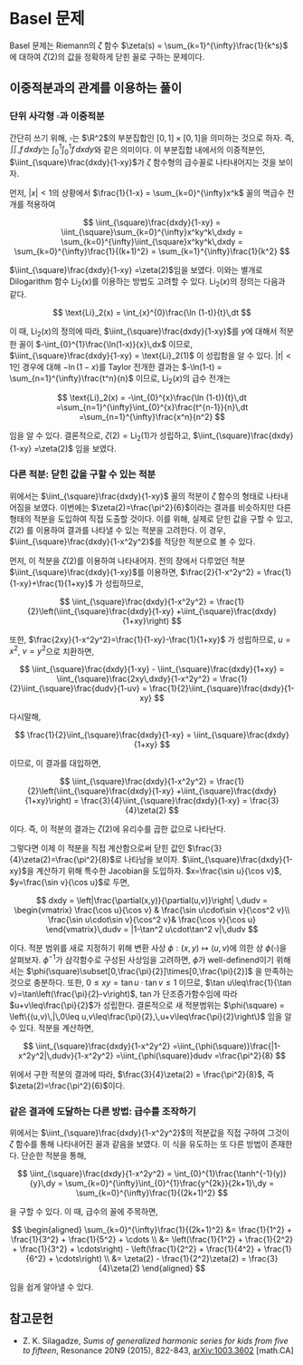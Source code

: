 <!---
title: 'Basel 문제'
category: Mathematics
language: Korean
--->

# Basel 문제

Basel 문제는 Riemann의 $\zeta$ 함수 $\zeta(s) = \sum_{k=1}^{\infty}\frac{1}{k^s}$ 에 대하여
$\zeta(2)$의 값을 정확하게 닫힌 꼴로 구하는 문제이다.

<!---## Euler의 접근, Weierstrass 분해정리--->

## 이중적분과의 관계를 이용하는 풀이

### 단위 사각형 $\square$과 이중적분

간단히 쓰기 위해, $\square$는 $\R^2$의 부분집합인
$[0,1]\times[0,1]$을 의미하는 것으로 하자.
즉, $\iint_{\square}f\,dxdy$는 $\int_{0}^{1}\int_{0}^{1}f\,dxdy$와
같은 의미이다. 이 부분집합 내에서의 이중적분인,
$\iint_{\square}\frac{dxdy}{1-xy}$가 $\zeta$ 함수형의
급수꼴로 나타내어지는 것을 보이자.

먼저, $|x|<1$의 상황에서 $\frac{1}{1-x} = \sum_{k=0}^{\infty}x^k$ 꼴의
멱급수 전개를 적용하여

$$
\iint_{\square}\frac{dxdy}{1-xy}
= \iint_{\square}\sum_{k=0}^{\infty}x^ky^k\,dxdy
= \sum_{k=0}^{\infty}\iint_{\square}x^ky^k\,dxdy
= \sum_{k=0}^{\infty}\frac{1}{(k+1)^2}
= \sum_{k=1}^{\infty}\frac{1}{k^2}
$$

$\iint_{\square}\frac{dxdy}{1-xy} =\zeta(2)$임을 보였다.
이와는 별개로 Dilogarithm 함수 $\text{Li}_{2}(x)$를 이용하는 방법도 고려할 수 있다.
$\text{Li}_2(x)$의 정의는 다음과 같다.

$$
    \text{Li}_2(x) = \int_{x}^{0}\frac{\ln (1-t)}{t}\,dt
$$

이 때, $\text{Li}_2(x)$의 정의에 따라,
$\iint_{\square}\frac{dxdy}{1-xy}$를 $y$에 대해서 적분한 꼴이
$-\int_{0}^{1}\frac{\ln(1-x)}{x}\,dx$ 이므로,
$\iint_{\square}\frac{dxdy}{1-xy} = \text{Li}_2(1)$ 이 성립함을 알 수 있다.
$|t|<1$인 경우에 대해 $-\ln(1-x)$를 Taylor 전개한 결과는
$-\ln(1-t) = \sum_{n=1}^{\infty}\frac{t^n}{n}$ 이므로, $\text{Li}_2(x)$의 급수 전개는

$$
\text{Li}_2(x) = -\int_{0}^{x}\frac{\ln (1-t)}{t}\,dt
=\sum_{n=1}^{\infty}\int_{0}^{x}\frac{t^{n-1}}{n}\,dt
=\sum_{n=1}^{\infty}\frac{x^n}{n^2}
$$

임을 알 수 있다. 결론적으로, $\zeta(2) = \text{Li}_2(1)$가 성립하고,
$\iint_{\square}\frac{dxdy}{1-xy} =\zeta(2)$ 임을 보였다.

### 다른 적분: 닫힌 값을 구할 수 있는 적분

위에서는 $\iint_{\square}\frac{dxdy}{1-xy}$ 꼴의 적분이 $\zeta$ 함수의 형태로
나타내어짐을 보였다. 이번에는 $\zeta(2)=\frac{\pi^2}{6}$이라는 결과를 비슷하지만 다른
형태의 적분을 도입하여 직접 도출할 것이다.
이를 위해, 실제로 닫힌 값을 구할 수 있고, $\zeta(2)$ 를 이용하여 결과를 나타낼 수 있는
적분을 고려한다. 이 경우, $\iint_{\square}\frac{dxdy}{1-x^2y^2}$를
적당한 적분으로 볼 수 있다.

먼저, 이 적분을 $\zeta(2)$를 이용하여 나타내어자. 전의 장에서
다루었던 적분 $\iint_{\square}\frac{dxdy}{1-xy}$를 이용하면,
$\frac{2}{1-x^2y^2} = \frac{1}{1-xy}+\frac{1}{1+xy}$
가 성립하므로,

$$
\iint_{\square}\frac{dxdy}{1-x^2y^2}
= \frac{1}{2}\left(\iint_{\square}\frac{dxdy}{1-xy}
+\iint_{\square}\frac{dxdy}{1+xy}\right)
$$

또한,
$\frac{2xy}{1-x^2y^2}=\frac{1}{1-xy}-\frac{1}{1+xy}$
가 성립하므로, $u=x^2$, $v=y^2$으로 치환하면,

$$
    \iint_{\square}\frac{dxdy}{1-xy}
    - \iint_{\square}\frac{dxdy}{1+xy}
    = \iint_{\square}\frac{2xy\,dxdy}{1-x^2y^2}
    = \frac{1}{2}\iint_{\square}\frac{dudv}{1-uv}
    = \frac{1}{2}\iint_{\square}\frac{dxdy}{1-xy}
$$

다시말해,

$$
    \frac{1}{2}\iint_{\square}\frac{dxdy}{1-xy}
    = \iint_{\square}\frac{dxdy}{1+xy}
$$

이므로, 이 결과를 대입하면,

$$
    \iint_{\square}\frac{dxdy}{1-x^2y^2}
    = \frac{1}{2}\left(\iint_{\square}\frac{dxdy}{1-xy}
    +\iint_{\square}\frac{dxdy}{1+xy}\right)
    = \frac{3}{4}\iint_{\square}\frac{dxdy}{1-xy}
    = \frac{3}{4}\zeta(2)
$$

이다. 즉, 이 적분의 결과는 $\zeta(2)$에 유리수를 곱한 값으로
나타난다.

그렇다면 이제 이 적분을 직접 계산함으로써 닫힌 값인 $\frac{3}{4}\zeta(2)=\frac{\pi^2}{8}$로
나타남을 보이자. $\iint_{\square}\frac{dxdy}{1-xy}$을
계산하기 위해 특수한 Jacobian을 도입하자.
$x=\frac{\sin u}{\cos v}$, $y=\frac{\sin v}{\cos u}$로 두면,

$$
    dxdy = \left|\frac{\partial(x,y)}{\partial(u,v)}\right|
    \,dudv
    = \begin{vmatrix}
        \frac{\cos u}{\cos v} & \frac{\sin u\cdot\sin v}{\cos^2 v}\\
        \frac{\sin u\cdot\sin v}{\cos^2 v}& \frac{\cos v}{\cos u}
    \end{vmatrix}\,dudv
    = |1-\tan^2 u\cdot\tan^2 v|\,dudv
$$

이다. 적분 범위를 새로 지정하기 위해 변환 사상
$\phi:(x,y)\mapsto(u,v)$에 의한 상 $\phi(\square)$을 살펴보자.
$\phi^{-1}$가 삼각함수로 구성된 사상임을 고려하면, $\phi$가
well-definend이기 위해서는 $\phi(\square)\subset[0,\frac{\pi}{2}]\times[0,\frac{\pi}{2}]$ 을 만족하는 것으로 충분하다. 또한, $0\leq xy=\tan u\cdot\tan v\leq 1$ 이므로,
$\tan u\leq\frac{1}{\tan v}=\tan\left(\frac{\pi}{2}-v\right)$, $\tan$가
단조증가함수임에 따라 $u+v\leq\frac{\pi}{2}$가 성립한다. 결론적으로
새 적분범위는 $\phi(\square) = \left\{(u,v)\,|\,0\leq u,v\leq\frac{\pi}{2},\,u+v\leq\frac{\pi}{2}\right\}$ 임을 알 수 있다.
적분을 계산하면,

$$
    \iint_{\square}\frac{dxdy}{1-x^2y^2}
    =\iint_{\phi(\square)}\frac{|1-x^2y^2|\,dudv}{1-x^2y^2}
    =\iint_{\phi(\square)}dudv
    =\frac{\pi^2}{8}
$$

위에서 구한 적분의 결과에 따라,
$\frac{3}{4}\zeta(2) = \frac{\pi^2}{8}$, 즉 $\zeta(2)=\frac{\pi^2}{6}$이다.

### 같은 결과에 도달하는 다른 방법: 급수를 조작하기

위에서는 $\iint_{\square}\frac{dxdy}{1-x^2y^2}$의 적분값을
직접 구하여 그것이 $\zeta$ 함수를 통해 나타내어진 꼴과 같음을 보였다.
이 식을 유도하는 또 다른 방법이 존재한다.
단순한 적분을 통해,

$$
    \iint_{\square}\frac{dxdy}{1-x^2y^2}
    = \int_{0}^{1}\frac{\tanh^{-1}(y)}{y}\,dy
    = \sum_{k=0}^{\infty}\int_{0}^{1}\frac{y^{2k}}{2k+1}\,dy
    = \sum_{k=0}^{\infty}\frac{1}{(2k+1)^2}
$$

을 구할 수 있다. 이 때, 급수의 꼴에 주목하면,

$$
\begin{aligned}
    \sum_{k=0}^{\infty}\frac{1}{(2k+1)^2}
    &= \frac{1}{1^2} + \frac{1}{3^2} + \frac{1}{5^2} + \cdots \\
    &= \left(\frac{1}{1^2} + \frac{1}{2^2}
    + \frac{1}{3^2} + \cdots\right)
    - \left(\frac{1}{2^2} + \frac{1}{4^2}
    + \frac{1}{6^2} + \cdots\right) \\
    &= \zeta(2) - \frac{1}{2^2}\zeta(2) = \frac{3}{4}\zeta(2)
\end{aligned}
$$

임을 쉽게 알아낼 수 있다.

<!---
## Fourier 급수를 이용하는 풀이

## 확장: $n\in\N$일 때의 $\zeta(2n)$과 $\zeta(2n+1)$
--->
## 참고문헌

- Z. K. Silagadze, *Sums of generalized harmonic series for kids from five to fifteen*, Resonance 20N9 (2015), 822-843, [arXiv:1003.3602](https://arxiv.org/abs/1003.3602) \[math.CA\]
